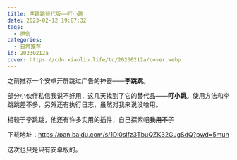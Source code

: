 ```yaml
---
title: 李跳跳替代版——叮小跳
date: 2023-02-12 19:07:32
tags:
  - 原创
categories:
  - 日常推荐
id: 20230212a
cover: https://cdn.xiaoliu.life/tc/20230212a/cover.webp
---
```


之前推荐一个安卓开屏跳过广告的神器——**李跳跳**。

部分小伙伴私信我说不好用，这几天找到了它的替代品——**叮小跳**。使用方法和李跳跳差不多，另外还有执行日志，虽然对我来说没啥用。

相较于李跳跳，他还有许多实用的插件，自己探索吧~~我用不了~~

下载地址：https://pan.baidu.com/s/1Dl0slfz3TbuQZK32GJgSdQ?pwd=5mun 

这次也只是只有安卓版的。